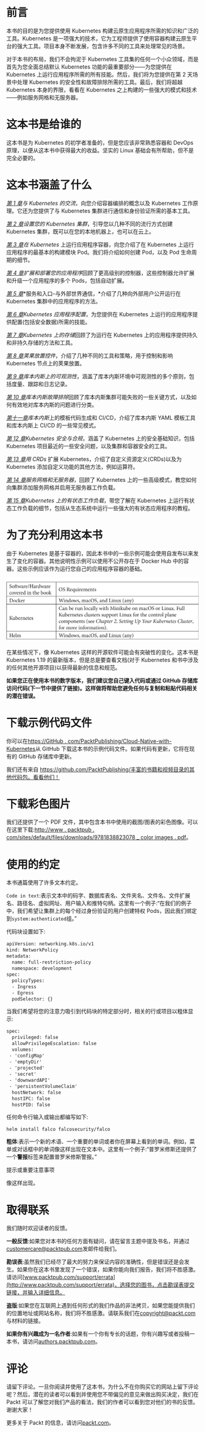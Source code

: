 # 前言

本书的目的是为您提供使用 Kubernetes 构建云原生应用程序所需的知识和广泛的工具。Kubernetes 是一项强大的技术，它为工程师提供了使用容器构建云原生平台的强大工具。项目本身不断发展，包含许多不同的工具来处理常见的场景。

对于本书的布局，我们不会拘泥于 Kubernetes 工具集的任何一个小众领域，而是首先为您全面总结默认 Kubernetes 功能的最重要部分——为您提供在 Kubernetes 上运行应用程序所需的所有技能。然后，我们将为您提供在第 2 天场景中处理 Kubernetes 的安全性和故障排除所需的工具。最后，我们将超越 Kubernetes 本身的界限，看看在 Kubernetes 之上构建的一些强大的模式和技术——例如服务网格和无服务器。

# 这本书是给谁的

这本书是为 Kubernetes 的初学者准备的，但是您应该非常熟悉容器和 DevOps 原理，以便从这本书中获得最大的收益。坚实的 Linux 基础会有所帮助，但不是完全必要的。

# 这本书涵盖了什么

[*第 1 章*](01.html#_idTextAnchor016)*与 Kubernetes 的交流*，向您介绍容器编排的概念以及 Kubernetes 工作原理。它还为您提供了与 Kubernetes 集群进行通信和身份验证所需的基本工具。

[*第 2 章*](02.html#_idTextAnchor049)*设置您的 Kubernetes 集群*，引导您以几种不同的流行方式创建 Kubernetes 集群，既可以在您的本地机器上，也可以在云上。

[*第 3 章*](03.html#_idTextAnchor091)*在 Kubernetes* 上运行应用程序容器，向您介绍了在 Kubernetes 上运行应用程序的最基本的构建模块 Pod。我们将介绍如何创建 Pod，以及 Pod 生命周期的细节。

[*第 4 章*](04.html#_idTextAnchor106)*扩展和部署您的应用程序*回顾了更高级别的控制器，这些控制器允许扩展和升级一个应用程序的多个 Pods，包括自动扩展。

[*第 5 章*](05.html#_idTextAnchor127)*服务和入口–与外部世界通信，*介绍了几种向外部用户公开运行在 Kubernetes 集群中的应用程序的方法。

[*第 6 章*](06.html#_idTextAnchor143)*Kubernetes 应用程序配置*，为您提供在 Kubernetes 上运行的应用程序提供配置(包括安全数据)所需的技能。

[*第 7 章*](07.html#_idTextAnchor166)*Kubernetes 上的存储*回顾了为运行在 Kubernetes 上的应用程序提供持久和非持久存储的方法和工具。

[*第 8 章*](08.html#_idTextAnchor186)*荚果放置控件*，介绍了几种不同的工具和策略，用于控制和影响 Kubernetes 节点上的荚果放置。

[*第 9 章*](09.html#_idTextAnchor212)*库本内斯上的可观测性*，涵盖了库本内斯环境中可观测性的多个原则，包括度量、跟踪和日志记录。

[*第 10 章*](10.html#_idTextAnchor230)*库本内斯故障排除*回顾了库本内斯集群可能失败的一些关键方式，以及如何有效地对库本内斯的问题进行分类。

[*第十一章*](11.html#_idTextAnchor251)*库本内斯*上的模板代码生成和 CI/CD，介绍了库本内斯 YAML 模板工具和库本内斯上 CI/CD 的一些常见模式。

[*第 12 章*](12.html#_idTextAnchor269)*Kubernetes 安全与合规*，涵盖了 Kubernetes 上的安全基础知识，包括 Kubernetes 项目最近的一些安全问题，以及集群和容器安全的工具。

[*第 13 章*](13.html#_idTextAnchor289)*用 CRDs* 扩展 Kubernetes，介绍了自定义资源定义(CRDs)以及为 Kubernetes 添加自定义功能的其他方法，例如运算符。

[*第 14 章*](14.html#_idTextAnchor307)*服务网格和无服务器*，回顾了 Kubernetes 上的一些高级模式，教您如何向集群添加服务网格并启用无服务器工作负载。

[*第 15 章*](15.html#_idTextAnchor322)*Kubernetes 上的有状态工作负载*，带您了解在 Kubernetes 上运行有状态工作负载的细节，包括从生态系统中运行一些强大的有状态应用程序的教程。

# 为了充分利用这本书

由于 Kubernetes 是基于容器的，因此本书中的一些示例可能会使用自发布以来发生了变化的容器。其他说明性示例可以使用不公开存在于 Docker Hub 中的容器。这些示例应该作为运行您自己的应用程序容器的基础。

![](img/Preface_table_1.1.jpg)

在某些情况下，像 Kubernetes 这样的开源软件可能会有突破性的变化。这本书是 Kubernetes 1.19 的最新版本，但是总是要查看文档(对于 Kubernetes 和书中涉及的任何其他开源项目)以获得最新的信息和规范。

**如果您正在使用本书的数字版本，我们建议您自己键入代码或通过 GitHub 存储库访问代码(下一节中提供了链接)。这样做将帮助您避免任何与复制和粘贴代码相关的潜在错误。**

# 下载示例代码文件

你可以在[https://GitHub . com/PacktPublishing/Cloud-Native-with-Kubernetes](https://github.com/PacktPublishing/Cloud-Native-with-Kubernetes)从 GitHub 下载这本书的示例代码文件。如果代码有更新，它将在现有的 GitHub 存储库中更新。

我们还有来自 https://github.com/PacktPublishing/丰富的书籍和视频目录的其他代码包。看看他们！

# 下载彩色图片

我们还提供了一个 PDF 文件，其中包含本书中使用的截图/图表的彩色图像。可以在这里下载:[http://www . packtpub . com/sites/default/files/downloads/9781838823078 _ color images . pdf](_ColorImages.pdf)。

# 使用的约定

本书通篇使用了许多文本约定。

`Code in text`:表示文本中的码字、数据库表名、文件夹名、文件名、文件扩展名、路径名、虚拟网址、用户输入和推特句柄。这里有一个例子:“在我们的例子中，我们希望让集群上的每个经过身份验证的用户创建特权 Pods，因此我们绑定到`system:authenticated`组。”

代码块设置如下:

```
apiVersion: networking.k8s.io/v1
kind: NetworkPolicy
metadata:
  name: full-restriction-policy
  namespace: development
spec:
  policyTypes:
  - Ingress
  - Egress
  podSelector: {}
```

当我们希望将您的注意力吸引到代码块的特定部分时，相关的行或项目以粗体显示:

```
spec:
  privileged: false
  allowPrivilegeEscalation: false
  volumes:
 - 'configMap'
 - 'emptyDir'
 - 'projected'
 - 'secret'
 - 'downwardAPI'
 - 'persistentVolumeClaim'
  hostNetwork: false
  hostIPC: false
  hostPID: false
```

任何命令行输入或输出都编写如下:

```
helm install falco falcosecurity/falco
```

**粗体**:表示一个新的术语、一个重要的单词或者你在屏幕上看到的单词。例如，菜单或对话框中的单词像这样出现在文本中。这里有一个例子:“普罗米修斯还提供了一个**警报**标签来配置普罗米修斯警报。”

提示或重要注意事项

像这样出现。

# 取得联系

我们随时欢迎读者的反馈。

**一般反馈**:如果您对本书的任何方面有疑问，请在留言主题中提及书名，并通过[customercare@packtpub.com](mailto:customercare@packtpub.com)发邮件给我们。

**勘误表**:虽然我们已经尽了最大的努力来保证内容的准确性，但是错误还是会发生。如果你在这本书里发现了一个错误，如果你能向我们报告，我们将不胜感激。请访问[www.packtpub.com/support/errata](http://www.packtpub.com/support/errata)，选择您的图书，点击勘误表提交链接，并输入详细信息。

**盗版**:如果您在互联网上遇到任何形式的我们作品的非法拷贝，如果您能提供我们的位置地址或网站名称，我们将不胜感激。请联系我们在[copyright@packt.com](mailto:copyright@packt.com)与材料的链接。

**如果你有兴趣成为一名作者**:如果有一个你有专长的话题，你有兴趣写或者投稿一本书，请访问[authors.packtpub.com](http://authors.packtpub.com)。

# 评论

请留下评论。一旦你阅读并使用了这本书，为什么不在你购买它的网站上留下评论呢？然后，潜在的读者可以看到并使用您不带偏见的意见来做出购买决定，我们在 Packt 可以了解您对我们产品的看法，我们的作者可以看到您对他们的书的反馈。谢谢大家！

更多关于 Packt 的信息，请访问[packt.com](http://packt.com)。